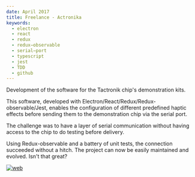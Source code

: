 ```yaml
---
date: April 2017
title: Freelance - Actronika
keywords:
  - electron
  - react
  - redux
  - redux−observable
  - serial−port
  - typescript
  - jest
  - TDD
  - github
---
```


Development of the software for the Tactronik chip's demonstration kits.

This software, developed with Electron/React/Redux/Redux-observable/Jest, enables the configuration of different predefined haptic effects before sending them to the demonstration chip via the serial port. 

The challenge was to have a layer of serial communication without having access to the chip to do testing before delivery.

Using Redux-observable and a battery of unit tests, the connection succeeded without a hitch. The project can now be easily maintained and evolved. Isn't that great?

[![web](/web-badge.svg)](http://www.actronika.com)